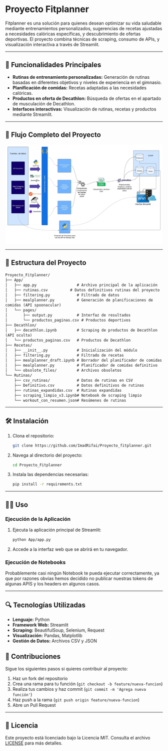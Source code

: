 # Proyecto Fitplanner

Fitplanner es una solución para quienes desean optimizar su vida saludable mediante entrenamientos personalizados, sugerencias de recetas ajustadas a necesidades calóricas específicas, y descubrimiento de ofertas deportivas. El proyecto combina técnicas de scraping, consumo de APIs, y visualización interactiva a través de Streamlit.

---

## 🚀 Funcionalidades Principales

- **Rutinas de entrenamiento personalizadas:** Generación de rutinas basadas en diferentes objetivos y niveles de experiencia en el gimnasio.
- **Planificación de comidas:** Recetas adaptadas a las necesidades calóricas.
- **Productos en oferta de Decathlon:** Búsqueda de ofertas en el apartado de musculación de Decathlon.
- **Interfaces interactivas:** Visualización de rutinas, recetas y productos mediante Streamlit.

---

## 🔄 Flujo Completo del Proyecto


![1738497937392](image/README/1738497937392.png)

---

## 📂 Estructura del Proyecto

```
Proyecto_Fitplanner/
├── App/
│   ├── app.py                  # Archivo principal de la aplicación
│   ├── rutinas.csv          # Datos definitivos rutinas del proyecto
│   ├── filtering.py            # Filtrado de datos
│   ├── mealplanner.py          # Generación de planificaciones de comidas (API spoonacular)
│   └── pages/
│       ├── output.py           # Interfaz de resultados
│       └── productos_paginas.csv # Productos deportivos
├── Decathlon/
│   ├── decathlon.ipynb         # Scraping de productos de Decathlon (API oculta)
│   └── productos_paginas.csv   # Productos de Decathlon
├── Recetas/
│   ├── __init__.py             # Inicialización del módulo
│   ├── filtering.py            # Filtrado de recetas
│   ├── mealplanner_draft.ipynb # Borrador del planificador de comidas
│   ├── mealplanner.py          # Planificador de comidas definitivo
│   └── obsolote_files/         # Archivos obsoletos
└── Rutinas/
    ├── csv_rutinas/            # Datos de rutinas en CSV
    ├── Definitivo.csv          # Datos definitivos de rutinas
    ├── rutinas_expandidas.csv  # Rutinas expandidas
    ├── scraping_limpio_v3.ipynb# Notebook de scraping limpio
    └── workout_con_resumen.json# Resúmenes de rutinas

```

---

## 🛠️ Instalación

1. Clona el repositorio:

   ```sh
   git clone https://github.com/ImadRifai/Proyecto_fitplanner.git
   ```
2. Navega al directorio del proyecto:

   ```sh
   cd Proyecto_Fitplanner
   ```
3. Instala las dependencias necesarias:

   ```sh
   pip install -r requirements.txt
   ```

---

## 🧑‍💻 Uso

### Ejecución de la Aplicación

1. Ejecuta la aplicación principal de Streamlit:

   ```sh
   python App/app.py
   ```
2. Accede a la interfaz web que se abrirá en tu navegador.

### Ejecución de Notebooks

Probablemente casi ningún Notebook te pueda ejecutar correctamente, ya que por razones obvias hemos decidido no publicar nuestras tokens de algunas APIS y los headers en algunos casos.

---

## 🔍 Tecnologías Utilizadas

- **Lenguaje:** Python
- **Framework Web:** Streamlit
- **Scraping:** BeautifulSoup, Selenium, Request
- **Visualización:** Pandas, Matplotlib
- **Gestión de Datos:** Archivos CSV y JSON

## 🤝 Contribuciones

Sigue los siguientes pasos si quieres contribuir al proyecto:

1. Haz un fork del repositorio
2. Crea una rama para tu función (`git checkout -b feature/nueva-funcion`)
3. Realiza tus cambios y haz commit (`git commit -m 'Agrega nueva función'`)
4. Haz push a la rama (`git push origin feature/nueva-funcion`)
5. Abre un Pull Request

---

## 📝 Licencia

Este proyecto está licenciado bajo la Licencia MIT. Consulta el archivo [LICENSE](LICENSE) para más detalles.
